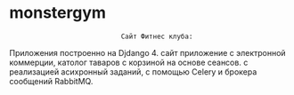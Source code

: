 # monstergym

                                Сайт Фитнес клуба:
Приложения построенно на Djdango 4.
сайт приложение с электронной коммерции, католог таваров с корзиной на основе сеансов.
с реализацией асихронный заданий, с помощью Celery и брокера сообщений RabbitMQ.
